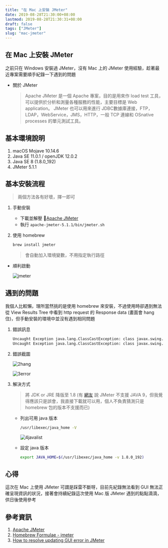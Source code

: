```yaml
---
title: "在 Mac 上安裝 JMeter"
date: 2019-08-28T21:30:00+08:00
lastmod: 2019-08-28T21:30:31+08:00
draft: false
tags: ["JMeter"]
slug: "mac-jmeter"
---
```


## 在 Mac 上安裝 JMeter

之前只在 Windows 安裝過 JMeter，沒有 Mac 上的 JMeter 使用經驗，趁著最近專案需要順手紀錄一下遇到的問題

- 關於 JMeter

    > Apache JMeter 是一個 Apache 專案，目的是用來作 load test 工具，可以提供於分析和測量各種服務的性能，主要目標是 Web application。 JMeter 也可以用來進行 JDBC數據庫連接，FTP，LDAP，WebService，JMS，HTTP，一般 TCP 連線和 OSnative processes 的單元測試工具。

## 基本環境說明

1. macOS Mojave 10.14.6
2. Java SE 11.0.1 / openJDK 12.0.2
3. Java SE 8 (1.8.0_192)
4. JMeter 5.1.1

## 基本安裝流程

> 兩個方法各有好壞，擇一即可

1. 手動安裝
   - 下載並解壓 [Apache JMeter](https://jmeter.apache.org/download_jmeter.cgi)
   - 執行  `apache-jmeter-5.1.1/bin/jmeter.sh`

2. 使用 homebrew

    ```bash
    brew install jmeter
    ```

    > 會自動加入環境變數，不用指定執行路徑

* 順利啟動

    ![jmeter](https://user-images.githubusercontent.com/3851540/63869019-126a5700-c9ea-11e9-9b08-3d4b366f73f0.png)

## 遇到的問題

我個人比較懶，理所當然挑的是使用 homebrew 來安裝，不過使用時卻遇到無法從 View Results Tree 中看到 http request 的 Response data (畫面會 hang 住)，但手動安裝的環境中並沒有遇到相同問題

1. 錯誤訊息

    ```txt
    Uncaught Exception java.lang.ClassCastException: class javax.swing.text.AbstractDocument$DefaultDocumentEventUndoableWrapper cannot be cast to class javax.swing.text.AbstractDocument$DefaultDocumentEvent (javax.swing.text.AbstractDocument$DefaultDocumentEventUndoableWrapper and javax.swing.text.AbstractDocument$DefaultDocumentEvent are in module java.desktop of loader 'bootstrap'). See log file for details.
    Uncaught Exception java.lang.ClassCastException: class javax.swing.text.DefaultStyledDocument cannot be cast to class jsyntaxpane.SyntaxDocument (javax.swing.text.DefaultStyledDocument is in module java.desktop of loader 'bootstrap'; jsyntaxpane.SyntaxDocument is in unnamed module of loader org.apache.jmeter.DynamicClassLoader @2eee9593). See log file for details.
    ```

2. 錯誤截圖

    ![2hang](https://user-images.githubusercontent.com/3851540/63869020-1302ed80-c9ea-11e9-933c-a61ff128aced.png)

    ![3error](https://user-images.githubusercontent.com/3851540/63869022-1302ed80-c9ea-11e9-9e0b-1f7c9b2f1914.png)

3. 解決方式

    > 將 JDK or JRE 降版至 1.8 (有 [網友](https://stackoverflow.com/a/47572280/3600583) 說 JMeter 不支援 JAVA 9，但我覺得應該只是誤會，我直接下載就可以用，個人不負責猜測只是 homebrew 包的版本不支援而已)

    - 列出可用 java 版本

        ```bash
        /usr/libexec/java_home -V
        ```

        ![4javalist](https://user-images.githubusercontent.com/3851540/63870090-dcc66d80-c9eb-11e9-8a95-71aa292725ad.png)

    - 設定 java 版本

        ```bash
        export JAVA_HOME=$(/usr/libexec/java_home -v 1.8.0_192)
        ```

## 心得

這次在 Mac 上使用 JMeter 可謂是踩雷不斷呀，目前先紀錄無法看到 GUI 無法正確呈現資訊的狀況，接著會持續紀錄這次使用 Mac 版 JMeter 遇到的點點滴滴，供日後使用參考

## 參考資訊

1. [Apache JMeter](https://www.apache.org/)
2. [Homebrew Formulae - jmeter](https://formulae.brew.sh/formula/jmeter)
3. [How to resolve updating GUI error in JMeter](https://stackoverflow.com/questions/47571351/how-to-resolve-updating-gui-error-in-jmeter)
